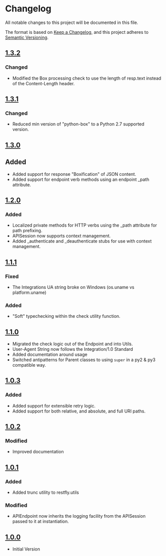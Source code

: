 # Changelog
All notable changes to this project will be documented in this file.

The format is based on [Keep a Changelog](https://keepachangelog.com/en/1.0.0/),
and this project adheres to [Semantic Versioning](https://semver.org/spec/v2.0.0.html).

## [1.3.2]
### Changed
- Modified the Box processing check to use the length of resp.text instead of the Content-Length header.

## [1.3.1]
### Changed
- Reduced min version of "python-box" to a Python 2.7 supported version.

## [1.3.0]
## Added
- Added support for response "Boxification" of JSON content.
- Added support for endpoint verb methods using an endpoint _path attribute.

## [1.2.0]
### Added
- Localized private methods for HTTP verbs using the _path attribute for path prefixing.
- APISession now supports context management.
- Added _authenticate and _deauthenticate stubs for use with context management.

## [1.1.1]
### Fixed
- The Integrations UA string broke on Windows (os.uname vs platform.uname)

### Added
- "Soft" typechecking within the check utility function.

## [1.1.0]
- Migrated the check logic out of the Endpoint and into Utils.
- User-Agent String now follows the Integration/1.0 Standard
- Added documentation around usage
- Switched antipatterns for Parent classes to using `super` in a py2 & py3 compatible way.

## [1.0.3]
### Added
- Added support for extensible retry logic.
- Added support for both relative, and absolute, and full URI paths.

## [1.0.2]
### Modified
- Improved documentation

## [1.0.1]
### Added
- Added trunc utility to restfly.utils

### Modified
- APIEndpoint now inherits the logging facility from the APISession passed to it
  at instantiation.

## [1.0.0]
- Initial Version

[1.3.2]: https://github.com/SteveMcGrath/restfly/compare/1.3.1...1.3.2
[1.3.1]: https://github.com/SteveMcGrath/restfly/compare/1.3.0...1.3.1
[1.3.0]: https://github.com/SteveMcGrath/restfly/compare/1.2.0...1.3.0
[1.2.0]: https://github.com/SteveMcGrath/restfly/compare/1.1.1...1.2.0
[1.1.1]: https://github.com/SteveMcGrath/restfly/compare/1.1.0...1.1.1
[1.1.0]: https://github.com/SteveMcGrath/restfly/compare/1.0.3...1.1.0
[1.0.3]: https://github.com/SteveMcGrath/restfly/compare/1.0.2...1.0.3
[1.0.2]: https://github.com/SteveMcGrath/restfly/compare/1.0.1...1.0.2
[1.0.1]: https://github.com/SteveMcGrath/restfly/compare/1.0.0...1.0.1
[1.0.0]: https://github.com/SteveMcGrath/restfly/commit/96c389866da658374736942a0771bf47ff0ccb4c